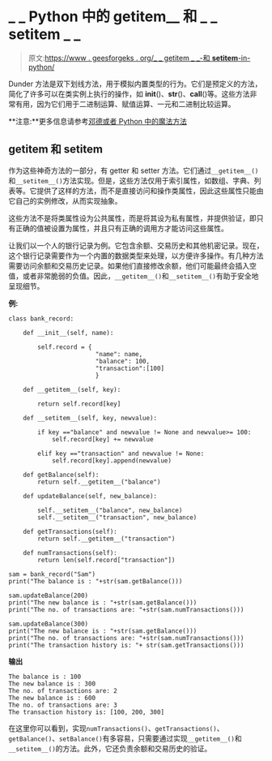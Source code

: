 # _ _ Python 中的 getitem__ 和 _ _ setitem _ _

> 原文:[https://www . geesforgeks . org/_ _ getitem _ _-和 __setitem__-in-python/](https://www.geeksforgeeks.org/__getitem__-and-__setitem__-in-python/)

Dunder 方法是双下划线方法，用于模拟内置类型的行为。它们是预定义的方法，简化了许多可以在类实例上执行的操作，如 __init__()、__str__()、__call__()等。这些方法非常有用，因为它们用于二进制运算、赋值运算、一元和二进制比较运算。

**注意:**更多信息请参考[邓德或者 Python 中的魔法方法](https://www.geeksforgeeks.org/dunder-magic-methods-python/)

## __getitem__ 和 __setitem__

作为这些神奇方法的一部分，有 getter 和 setter 方法。它们通过`__getitem__()`和`__setitem__()`方法实现。但是，这些方法仅用于索引属性，如数组、字典、列表等。它提供了这样的方法，而不是直接访问和操作类属性，因此这些属性只能由它自己的实例修改，从而实现抽象。

这些方法不是将类属性设为公共属性，而是将其设为私有属性，并提供验证，即只有正确的值被设置为属性，并且只有正确的调用方才能访问这些属性。

让我们以一个人的银行记录为例。它包含余额、交易历史和其他机密记录。现在，这个银行记录需要作为一个内置的数据类型来处理，以方便许多操作。有几种方法需要访问余额和交易历史记录。如果他们直接修改余额，他们可能最终会插入空值，或者非常脆弱的负值。因此，`__getitem__()`和`__setitem__()`有助于安全地呈现细节。

**例:**

```
class bank_record:

    def __init__(self, name):

        self.record = {
                        "name": name,
                        "balance": 100,
                        "transaction":[100]
                        }

    def __getitem__(self, key):

        return self.record[key]

    def __setitem__(self, key, newvalue):

        if key =="balance" and newvalue != None and newvalue>= 100:
            self.record[key] += newvalue

        elif key =="transaction" and newvalue != None:
            self.record[key].append(newvalue)

    def getBalance(self):
        return self.__getitem__("balance")

    def updateBalance(self, new_balance):

        self.__setitem__("balance", new_balance)
        self.__setitem__("transaction", new_balance)    

    def getTransactions(self):
        return self.__getitem__("transaction")

    def numTransactions(self):
        return len(self.record["transaction"])

sam = bank_record("Sam")
print("The balance is : "+str(sam.getBalance()))

sam.updateBalance(200)
print("The new balance is : "+str(sam.getBalance()))
print("The no. of transactions are: "+str(sam.numTransactions()))

sam.updateBalance(300)
print("The new balance is : "+str(sam.getBalance()))
print("The no. of transactions are: "+str(sam.numTransactions()))
print("The transaction history is: "+ str(sam.getTransactions()))
```

**输出**

```
The balance is : 100
The new balance is : 300
The no. of transactions are: 2
The new balance is : 600
The no. of transactions are: 3
The transaction history is: [100, 200, 300]
```

在这里你可以看到，实现`numTransactions()`、`getTransactions()`、`getBalance()`、`setBalance()`有多容易，只需要通过实现`__getitem__()`和`__setitem__()`的方法。此外，它还负责余额和交易历史的验证。